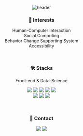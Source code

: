 <div align=center>

  ![header](https://capsule-render.vercel.app/api?type=transparent&fontColor=684AE2&height=150&section=header&text=Hye%20Soo%20Park&fontSize=40&desc=HCI%20researcher,%20UI/UX%20designer&descAlignY=50&descAlign=70&fontAlign=30)

  <!-- // <a href="버튼을 눌렀을 때 이동할 링크" target="_blank"><img src="https://img.shields.io/badge/뱃지레이블-배경색?style=뱃지모양&logo=로고&logoColor=로고색상"/></a> -->
  ### 👀 Interests
  Human-Computer Interaction <br> Social Computing<br> Behavior Change Supporting System<br> Accessibility
  
  <br>
  
  ### 🛠 Stacks
  Front-end & Data-Science

  <img src="https://img.shields.io/badge/JavaScript-F7DF1E?style=flat-square&logo=JavaScript&logoColor=black"/> <img src="https://img.shields.io/badge/React.js-61DAFB?style=flat-square&logo=React&logoColor=black"/> <img src="https://img.shields.io/badge/p5.js-ED225D?style=flat-square&logo=p5.js&logoColor=white"/> <img src="https://img.shields.io/badge/HTML-E34F26?style=flat-square&logo=HTML5&logoColor=white"/> <img src="https://img.shields.io/badge/css-1572B6?style=flat-square&logo=css3&logoColor=white"/>
<br>
  <img src="https://img.shields.io/badge/Python-3766AB?style=flat-square&logo=Python&logoColor=white"/> <img src="https://img.shields.io/badge/Pytorch-EE4C2C?style=flat-square&logo=Pytorch&logoColor=white"/> <img src="https://img.shields.io/badge/Notebook-F37626?style=flat-square&logo=Jupyter&logoColor=white"/>

  <br>
  
  ### 📨 Contact
  <a href="mailto:hyehye@kaist.ac.kr"><img src="https://img.shields.io/badge/hyehye@kaist.ac.kr-EEEEEE?style=for-the-badge&logo=gmail&logoColor=black"/></a>
  <a href="https://www.linkedin.com/in/hye-soo-park-785844242/"><img src="https://img.shields.io/badge/LinkedIn-EEEEEE?style=for-the-badge&logo=LinkedIn&logoColor=black"/></a>
  
</div>

